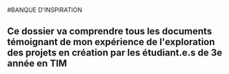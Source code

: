 #BANQUE D'INSPIRATION
## Ce dossier va comprendre tous les documents témoignant de mon expérience de l'exploration des projets en création par les étudiant.e.s de 3e année en TIM
